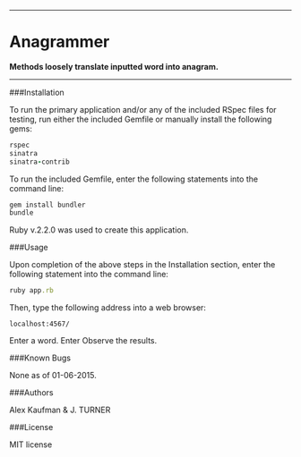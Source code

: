 ***
Anagrammer
======================

**Methods loosely translate inputted word into anagram.**

***


###Installation

To run the primary application and/or any of the included RSpec files
for testing, run either the included Gemfile or manually install
the following gems:

```ruby
rspec
sinatra
sinatra-contrib
```

To run the included Gemfile, enter the following statements into
the command line:
```ruby
gem install bundler
bundle
```

Ruby v.2.2.0 was used to create this application.

###Usage

Upon completion of the above steps in the Installation section,
enter the following statement into the command line:

```ruby
ruby app.rb
```

Then, type the following address into a web browser:

```url
localhost:4567/
```

Enter a word. Enter Observe the results.

###Known Bugs

None as of 01-06-2015.

###Authors

Alex Kaufman & J. TURNER

###License

MIT license
